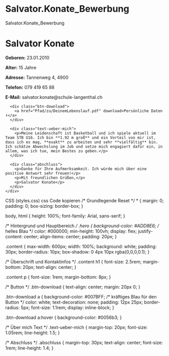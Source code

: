 # Salvator.Konate_Bewerbung
Salvator.Konate_Bewerbung
<!DOCTYPE html>
<html lang="de">
<head>
  <meta charset="UTF-8">
  <meta name="viewport" content="width=device-width, initial-scale=1.0">
  <title>Deckblatt / Bewerbung - Salvator Konate</title>
  <link rel="stylesheet" href="styles.css">
</head>
<body>
  <div class="hero">
    <div class="content">
      <h1>Salvator Konate</h1>
      <p><strong>Geboren:</strong> 23.01.2010</p>
      <p><strong>Alter:</strong> 15 Jahre</p>
      <p><strong>Adresse:</strong> Tannenweg 4, 4900</p>
      <p><strong>Telefon:</strong> 079 419 65 88</p>
      <p><strong>E-Mail:</strong> salvator.konate@schule-langenthal.ch</p>
      
      <div class="btn-download">
        <a href="Pfad/zu/DeinemLebenslauf.pdf" download>Persönliche Daten ⬇️</a>
      </div>
      
      <div class="text-ueber-mich">
        <p>Meine Leidenschaft ist Basketball und ich spiele aktuell im Team STB U16. Ich bin **1.92 m groß** und ein Vorteil von mir ist, dass ich es mag, **exakt** zu arbeiten und sehr **vielfältig** bin. Ich schätze Abwechslung im Job und setze mich engagiert dafür ein, in allem, was ich tue, mein Bestes zu geben.</p>
      </div>
      
      <div class="abschluss">
        <p>Danke für Ihre Aufmerksamkeit. Ich würde mich über eine positive Antwort sehr freuen!</p>
        <p>Mit freundlichen Grüßen,</p>
        <p>Salvator Konate</p>
      </div>
    </div>
  </div>
</body>
</html>
CSS (styles.css)
css
Code kopieren
/* Grundlegende Reset */
* {
  margin: 0;
  padding: 0;
  box-sizing: border-box;
}

body, html {
  height: 100%;
  font-family: Arial, sans-serif;
}

/* Hintergrund und Hauptbereich */
.hero {
  background-color: #ADD8E6; /* helles Blau */
  color: #000000;
  min-height: 100vh;
  display: flex;
  justify-content: center;
  align-items: center;
  padding: 20px;
}

.content {
  max-width: 600px;
  width: 100%;
  background: white;
  padding: 30px;
  border-radius: 10px;
  box-shadow: 0 4px 10px rgba(0,0,0,0.1);
}

/* Überschrift und Kontaktinfos */
.content h1 {
  font-size: 2.5rem;
  margin-bottom: 20px;
  text-align: center;
}

.content p {
  font-size: 1rem;
  margin-bottom: 8px;
}

/* Button */
.btn-download {
  text-align: center;
  margin: 20px 0;
}

.btn-download a {
  background-color: #007BFF; /* kräftiges Blau für den Button */
  color: white;
  text-decoration: none;
  padding: 12px 25px;
  border-radius: 5px;
  font-size: 1.1rem;
  display: inline-block;
}

.btn-download a:hover {
  background-color: #0056b3;
}

/* Über mich Text */
.text-ueber-mich {
  margin-top: 20px;
  font-size: 1.05rem;
  line-height: 1.5;
}

/* Abschluss */
.abschluss {
  margin-top: 30px;
  text-align: center;
  font-size: 1rem;
  line-height: 1.4;
}
